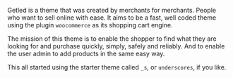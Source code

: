 Getled is a theme that was created by merchants for merchants. People who want to sell online with ease. It aims to be a fast, well coded theme using the plugin `woocommerce` as its shopping cart engine.

The mission of this theme is to enable the shopper to find what they are looking for and purchase quickly, simply, safely and reliably. And to enable the user admin to add products in the same easy way.

This all started using the starter theme called `_s`, or `underscores`, if you like.
